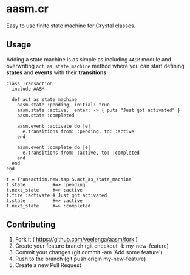 # aasm.cr

Easy to use finite state machine for Crystal classes.

## Usage

Adding a state machine is as simple as including `AASM` module and overwriting `act_as_state_machine` method
where you can start defining **states** and **events** with their **transitions**:

```crystal
class Transaction
  include AASM

  def act_as_state_machine
    aasm.state :pending, initial: true
    aasm.state :active,  enter: -> { puts "Just got activated" }
    aasm.state :completed

    aasm.event :activate do |e|
      e.transitions from: :pending, to: :active
    end

    aasm.event :complete do |e|
      e.transitions from: :active, to: :completed
    end
  end
end

t = Transaction.new.tap &.act_as_state_machine
t.state          #=> :pending
t.next_state     #=> :active
t.fire :activate # Just got activated
t.state          #=> :active
t.next_state     #=> :completed
```

## Contributing

1. Fork it ( https://github.com/veelenga/aasm/fork )
2. Create your feature branch (git checkout -b my-new-feature)
3. Commit your changes (git commit -am 'Add some feature')
4. Push to the branch (git push origin my-new-feature)
5. Create a new Pull Request
